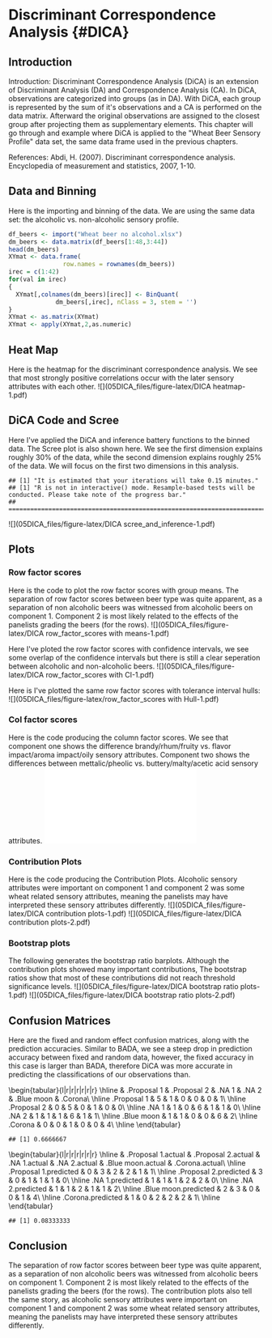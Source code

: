 # Discriminant Correspondence Analysis {#DICA}



## Introduction
Introduction: Discriminant Correspondence Analysis (DiCA) is an extension of Discriminant Analysis (DA) and Correspondence Analysis (CA). In DiCA, observations are categorized into groups (as in DA). With DiCA, each group is represented by the sum of it's observations and a CA is performed on the data matrix. Afterward the original observations are assigned to the closest group after projecting them as supplementary elements. This chapter will go through and example where DiCA is applied to the "Wheat Beer Sensory Profile" data set, the same data frame used in the previous chapters.


References: 
Abdi, H. (2007). Discriminant correspondence analysis. Encyclopedia of measurement and statistics, 2007,     1-10.

## Data and Binning
Here is the importing and binning of the data. We are using the same data set: the alcoholic vs. non-alcoholic sensory profile.

```r
df_beers <- import("Wheat beer no alcohol.xlsx")
dm_beers <- data.matrix(df_beers[1:48,3:44])
head(dm_beers)
XYmat <- data.frame(
               row.names = rownames(dm_beers))
irec = c(1:42)
for(val in irec)
{
  XYmat[,colnames(dm_beers)[irec]] <- BinQuant(
             dm_beers[,irec], nClass = 3, stem = '')
}
XYmat <- as.matrix(XYmat)
XYmat <- apply(XYmat,2,as.numeric)
```

## Heat Map

Here is the heatmap for the discriminant correspondence analysis. We see that most strongly positive correlations occur with the later sensory attributes with each other.
![](05DICA_files/figure-latex/DICA heatmap-1.pdf)<!-- --> 

## DiCA Code and Scree
Here I've applied the DiCA and inference battery functions to the binned data. The Scree plot is also shown here. We see the first dimension explains roughly 30% of the data, while the second dimension explains roughly 25% of the data. We will focus on the first two dimensions in this analysis.

```
## [1] "It is estimated that your iterations will take 0.15 minutes."
## [1] "R is not in interactive() mode. Resample-based tests will be conducted. Please take note of the progress bar."
## ================================================================================
```

![](05DICA_files/figure-latex/DICA scree_and_inference-1.pdf)<!-- --> 

## Plots


### Row factor scores

Here is the code to plot the row factor scores with group means. The separation of row factor scores between beer type was quite apparent, as a separation of non alcoholic beers was witnessed from alcoholic beers on component 1. Component 2 is most likely related to the effects of the panelists grading the beers (for the rows).
![](05DICA_files/figure-latex/DICA row_factor_scores with means-1.pdf)<!-- --> 

Here I've ploted the row factor scores with confidence intervals, we see some overlap of the confidence intervals but there is still a clear seperation between alcoholic and non-alcoholic beers. 
![](05DICA_files/figure-latex/DICA row_factor_scores with CI-1.pdf)<!-- --> 

Here is I've plotted the same row factor scores with tolerance interval hulls: 
![](05DICA_files/figure-latex/row_factor_scores with Hull-1.pdf)<!-- --> 


### Col factor scores
Here is the code producing the column factor scores. We see that component one shows the difference brandy/rhum/fruity vs. flavor impact/aroma impact/oily sensory attributes. Component two shows the differences between mettalic/pheolic vs. buttery/malty/acetic acid sensory attributes.
![](05DICA_files/figure-latex/col_factor_scores-1.pdf)<!-- --> 


### Contribution Plots

Here is the code producing the Contribution Plots. Alcoholic sensory attributes were important on component 1 and component 2 was some wheat related sensory attributes, meaning the panelists may have interpreted these sensory attributes differently. 
![](05DICA_files/figure-latex/DICA contribution plots-1.pdf)<!-- --> ![](05DICA_files/figure-latex/DICA contribution plots-2.pdf)<!-- --> 

### Bootstrap plots

The following generates the bootstrap ratio barplots. Although the contribution plots showed many important contributions, The bootstrap ratios show that most of these contributions did not reach threshold significance levels.
![](05DICA_files/figure-latex/DICA bootstrap ratio plots-1.pdf)<!-- --> ![](05DICA_files/figure-latex/DICA bootstrap ratio plots-2.pdf)<!-- --> 

## Confusion Matrices

Here are the fixed and random effect confusion matrices, along with the prediction accuracies. Similar to BADA, we see a steep drop in prediction accuracy between fixed and random data, however, the fixed accuracy in this case is larger than BADA, therefore DiCA was more accurate in predicting the classifications of our observations than.

\begin{tabular}{l|r|r|r|r|r|r}
\hline
  & .Proposal 1 & .Proposal 2 & .NA 1 & .NA 2 & .Blue moon & .Corona\\
\hline
.Proposal 1 & 5 & 1 & 0 & 0 & 0 & 1\\
\hline
.Proposal 2 & 0 & 5 & 0 & 1 & 0 & 0\\
\hline
.NA 1 & 1 & 0 & 6 & 1 & 1 & 0\\
\hline
.NA 2 & 1 & 1 & 1 & 6 & 1 & 1\\
\hline
.Blue moon & 1 & 1 & 0 & 0 & 6 & 2\\
\hline
.Corona & 0 & 0 & 1 & 0 & 0 & 4\\
\hline
\end{tabular}

```
## [1] 0.6666667
```


\begin{tabular}{l|r|r|r|r|r|r}
\hline
  & .Proposal 1.actual & .Proposal 2.actual & .NA 1.actual & .NA 2.actual & .Blue moon.actual & .Corona.actual\\
\hline
.Proposal 1.predicted & 0 & 3 & 2 & 2 & 1 & 1\\
\hline
.Proposal 2.predicted & 3 & 0 & 1 & 1 & 1 & 0\\
\hline
.NA 1.predicted & 1 & 1 & 1 & 2 & 2 & 0\\
\hline
.NA 2.predicted & 1 & 1 & 2 & 1 & 1 & 2\\
\hline
.Blue moon.predicted & 2 & 3 & 0 & 0 & 1 & 4\\
\hline
.Corona.predicted & 1 & 0 & 2 & 2 & 2 & 1\\
\hline
\end{tabular}

```
## [1] 0.08333333
```

## Conclusion
The separation of row factor scores between beer type was quite apparent, as a separation of non alcoholic beers was witnessed from alcoholic beers on component 1. Component 2 is most likely related to the effects of the panelists grading the beers (for the rows). The contribution plots also tell the same story, as alcoholic sensory attributes were important on component 1 and component 2 was some wheat related sensory attributes, meaning the panelists may have interpreted these sensory attributes differently. 
